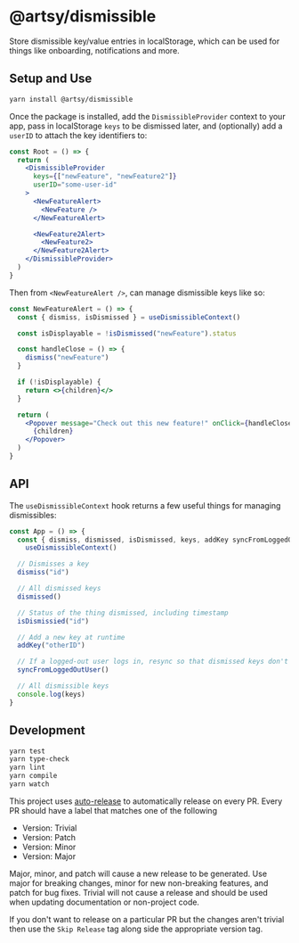 # @artsy/dismissible

Store dismissible key/value entries in localStorage, which can be used for things like onboarding, notifications and more.

## Setup and Use

```bash
yarn install @artsy/dismissible
```

Once the package is installed, add the `DismissibleProvider` context to your app, pass in localStorage `keys` to be dismissed later, and (optionally) add a `userID` to attach the key identifiers to:

```jsx
const Root = () => {
  return (
    <DismissibleProvider
      keys={["newFeature", "newFeature2"]}
      userID="some-user-id"
    >
      <NewFeatureAlert>
        <NewFeature />
      </NewFeatureAlert>

      <NewFeature2Alert>
        <NewFeature2>
      </NewFeature2Alert>
    </DismissibleProvider>
  )
}
```

Then from `<NewFeatureAlert />`, can manage dismissible keys like so:

```jsx
const NewFeatureAlert = () => {
  const { dismiss, isDismissed } = useDismissibleContext()

  const isDisplayable = !isDismissed("newFeature").status

  const handleClose = () => {
    dismiss("newFeature")
  }

  if (!isDisplayable) {
    return <>{children}</>
  }

  return (
    <Popover message="Check out this new feature!" onClick={handleClose}>
      {children}
    </Popover>
  )
}
```

## API

The `useDismissibleContext` hook returns a few useful things for managing dismissibles:

```jsx
const App = () => {
  const { dismiss, dismissed, isDismissed, keys, addKey syncFromLoggedOutUser } =
    useDismissibleContext()

  // Dismisses a key
  dismiss("id")

  // All dismissed keys
  dismissed()

  // Status of the thing dismissed, including timestamp
  isDismissied("id")

  // Add a new key at runtime
  addKey("otherID")

  // If a logged-out user logs in, resync so that dismissed keys don't reappear
  syncFromLoggedOutUser()

  // All dismissible keys
  console.log(keys)
}
```

## Development

```bash
yarn test
yarn type-check
yarn lint
yarn compile
yarn watch
```

This project uses [auto-release](https://github.com/intuit/auto-release#readme)
to automatically release on every PR. Every PR should have a label that matches
one of the following

- Version: Trivial
- Version: Patch
- Version: Minor
- Version: Major

Major, minor, and patch will cause a new release to be generated. Use major for
breaking changes, minor for new non-breaking features, and patch for bug fixes.
Trivial will not cause a release and should be used when updating documentation
or non-project code.

If you don't want to release on a particular PR but the changes aren't trivial
then use the `Skip Release` tag along side the appropriate version tag.
